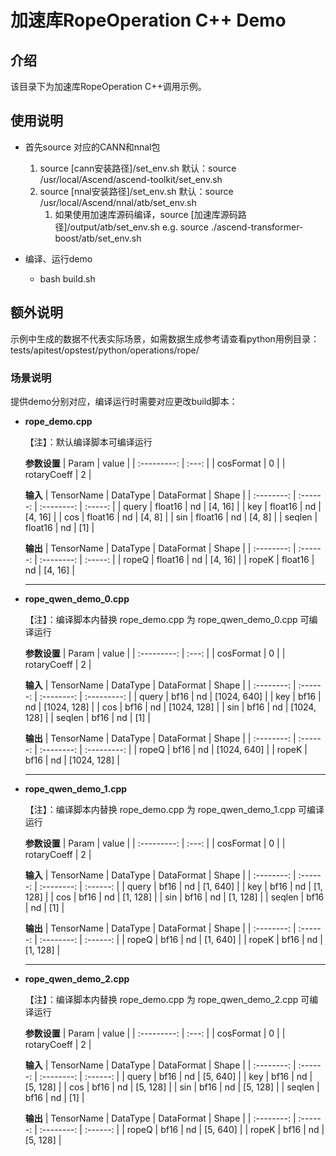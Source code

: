 # 加速库RopeOperation C++ Demo
## 介绍
该目录下为加速库RopeOperation C++调用示例。

## 使用说明
- 首先source 对应的CANN和nnal包
    1. source [cann安装路径]/set_env.sh
        默认：source /usr/local/Ascend/ascend-toolkit/set_env.sh
    2. source [nnal安装路径]/set_env.sh
        默认：source /usr/local/Ascend/nnal/atb/set_env.sh
        1. 如果使用加速库源码编译，source [加速库源码路径]/output/atb/set_env.sh
        e.g. source ./ascend-transformer-boost/atb/set_env.sh

- 编译、运行demo
    - bash build.sh

## 额外说明
示例中生成的数据不代表实际场景，如需数据生成参考请查看python用例目录：
tests/apitest/opstest/python/operations/rope/

### 场景说明
提供demo分别对应，编译运行时需要对应更改build脚本：
- **rope_demo.cpp**

    【注】：默认编译脚本可编译运行

    **参数设置**
    |    Param    | value |
    | :---------: | :---: |
    |  cosFormat  |   0   |
    | rotaryCoeff |   2   |

    **输入**
    | TensorName | DataType | DataFormat |  Shape  |
    | :--------: | :------: | :--------: | :-----: |
    |   query    | float16  |     nd     | [4, 16] |
    |    key     | float16  |     nd     | [4, 16] |
    |    cos     | float16  |     nd     | [4,  8] |
    |    sin     | float16  |     nd     | [4,  8] |
    |   seqlen   | float16  |     nd     |   [1]   |
    
    **输出**
    | TensorName | DataType | DataFormat |  Shape  |
    | :--------: | :------: | :--------: | :-----: |
    |   ropeQ    | float16  |     nd     | [4, 16] |
    |   ropeK    | float16  |     nd     | [4, 16] |

    ---

- **rope_qwen_demo_0.cpp**

    【注】：编译脚本内替换 rope_demo.cpp 为 rope_qwen_demo_0.cpp 可编译运行

    **参数设置**
    |    Param    | value |
    | :---------: | :---: |
    |  cosFormat  |   0   |
    | rotaryCoeff |   2   |

    **输入**
    | TensorName | DataType | DataFormat |    Shape    |
    | :--------: | :------: | :--------: | :---------: |
    |   query    |   bf16   |     nd     | [1024, 640] |
    |    key     |   bf16   |     nd     | [1024, 128] |
    |    cos     |   bf16   |     nd     | [1024, 128] |
    |    sin     |   bf16   |     nd     | [1024, 128] |
    |   seqlen   |   bf16   |     nd     |     [1]     |

    **输出**
    | TensorName | DataType | DataFormat |    Shape    |
    | :--------: | :------: | :--------: | :---------: |
    |   ropeQ    |   bf16   |     nd     | [1024, 640] |
    |   ropeK    |   bf16   |     nd     | [1024, 128] |

    ---

- **rope_qwen_demo_1.cpp**

    【注】：编译脚本内替换 rope_demo.cpp 为 rope_qwen_demo_1.cpp 可编译运行

    **参数设置**
    |    Param    | value |
    | :---------: | :---: |
    |  cosFormat  |   0   |
    | rotaryCoeff |   2   |

    **输入**
    | TensorName | DataType | DataFormat |  Shape   |
    | :--------: | :------: | :--------: | :------: |
    |   query    |   bf16   |     nd     | [1, 640] |
    |    key     |   bf16   |     nd     | [1, 128] |
    |    cos     |   bf16   |     nd     | [1, 128] |
    |    sin     |   bf16   |     nd     | [1, 128] |
    |   seqlen   |   bf16   |     nd     |   [1]    |

    **输出**
    | TensorName | DataType | DataFormat |  Shape   |
    | :--------: | :------: | :--------: | :------: |
    |   ropeQ    |   bf16   |     nd     | [1, 640] |
    |   ropeK    |   bf16   |     nd     | [1, 128] |

    ---

- **rope_qwen_demo_2.cpp**

    【注】：编译脚本内替换 rope_demo.cpp 为 rope_qwen_demo_2.cpp 可编译运行

    **参数设置**
    |    Param    | value |
    | :---------: | :---: |
    |  cosFormat  |   0   |
    | rotaryCoeff |   2   |

    **输入**
    | TensorName | DataType | DataFormat |  Shape   |
    | :--------: | :------: | :--------: | :------: |
    |   query    |   bf16   |     nd     | [5, 640] |
    |    key     |   bf16   |     nd     | [5, 128] |
    |    cos     |   bf16   |     nd     | [5, 128] |
    |    sin     |   bf16   |     nd     | [5, 128] |
    |   seqlen   |   bf16   |     nd     |   [1]    |
    
    **输出**
    | TensorName | DataType | DataFormat |  Shape   |
    | :--------: | :------: | :--------: | :------: |
    |   ropeQ    |   bf16   |     nd     | [5, 640] |
    |   ropeK    |   bf16   |     nd     | [5, 128] |